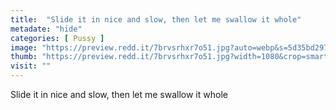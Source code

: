 ```yaml
---
title:  "Slide it in nice and slow, then let me swallow it whole"
metadate: "hide"
categories: [ Pussy ]
image: "https://preview.redd.it/7brvsrhxr7o51.jpg?auto=webp&s=5d35bd297a8eeaf06c010e5f7a19b28680ad78eb"
thumb: "https://preview.redd.it/7brvsrhxr7o51.jpg?width=1080&crop=smart&auto=webp&s=398e4acaea7d8874122c63d00df250589de6b34f"
visit: ""
---
```

Slide it in nice and slow, then let me swallow it whole
